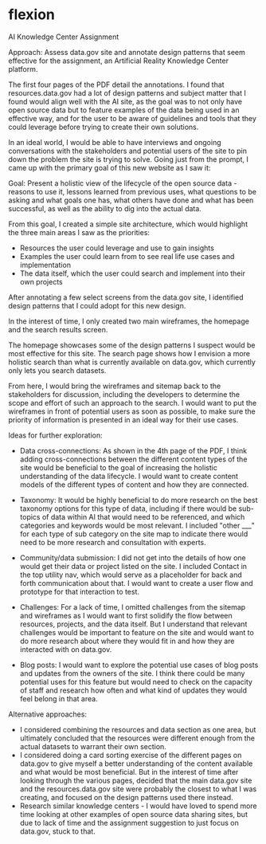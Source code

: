# flexion

AI Knowledge Center Assignment

Approach: Assess data.gov site and annotate design patterns that seem effective for the assignment, an Artificial Reality Knowledge Center platform.

The first four pages of the PDF detail the annotations. I found that resources.data.gov had a lot of design patterns and subject matter that I found would align well with the AI site, as the goal was to not only have open source data but to feature examples of the data being used in an effective way, and for the user to be aware of guidelines and tools that they could leverage before trying to create their own solutions.

In an ideal world, I would be able to have interviews and ongoing conversations with the stakeholders and potential users of the site to pin down the problem the site is trying to solve. Going just from the prompt, I came up with the primary goal of this new website as I saw it:

Goal: Present a holistic view of the lifecycle of the open source data - reasons to use it, lessons learned from previous uses, what questions to be asking and what goals one has, what others have done and what has been successful, as well as the ability to dig into the actual data.

From this goal, I created a simple site architecture, which would highlight the three main areas I saw as the priorities:
- Resources the user could leverage and use to gain insights
- Examples the user could learn from to see real life use cases and implementation
- The data itself, which the user could search and implement into their own projects

After annotating a few select screens from the data.gov site, I identified design patterns that I could adopt for this new design. 

In the interest of time, I only created two main wireframes, the homepage and the search results screen.

The homepage showcases some of the design patterns I suspect would be most effective for this site. The search page shows how I envision a more holistic search than what is currently available on data.gov, which currently only lets you search datasets.

From here, I would bring the wireframes and sitemap back to the stakeholders for discussion, including the developers to determine the scope and effort of such an approach to the search. I would want to put the wireframes in front of potential users as soon as possible, to make sure the priority of information is presented in an ideal way for their use cases.

Ideas for further exploration:

- Data cross-connections: As shown in the 4th page of the PDF, I think adding cross-connections between the different content types of the site would be beneficial to the goal of increasing the holistic understanding of the data lifecycle. I would want to create content models of the different types of content and how they are connected.

- Taxonomy: It would be highly beneficial to do more research on the best taxonomy options for this type of data, including if there would be sub-topics of data within AI that would need to be referenced, and which categories and keywords would be most relevant. I included "other ___" for each type of sub category on the site map to indicate there would need to be more research and consultation with experts.

- Community/data submission: I did not get into the details of how one would get their data or project listed on the site. I included Contact in the top utility nav, which would serve as a placeholder for back and forth communication about that. I would want to create a user flow and prototype for that interaction to test.

- Challenges: For a lack of time, I omitted challenges from the sitemap and wireframes as I would want to first solidify the flow between resources, projects, and the data itself. But I understand that relevant challenges would be important to feature on the site and would want to do more research about where they would fit in and how they are interacted with on data.gov.

- Blog posts: I would want to explore the potential use cases of blog posts and updates from the owners of the site. I think there could be many potential uses for this feature but would need to check on the capacity of staff and research how often and what kind of updates they would feel belong in that area.



Alternative approaches:
- I considered combining the resources and data section as one area, but ultimately concluded that the resources were different enough from the actual datasets to warrant their own section.
- I considered doing a card sorting exercise of the different pages on data.gov to give myself a better understanding of the content available and what would be most beneficial. But in the interest of time after looking through the various pages, decided that the main data.gov site and the resources.data.gov site were probably the closest to what I was creating, and focused on the design patterns used there instead.
- Research similar knowledge centers - I would have loved to spend more time looking at other examples of open source data sharing sites, but due to lack of time and the assignment suggestion to just focus on data.gov, stuck to that.

